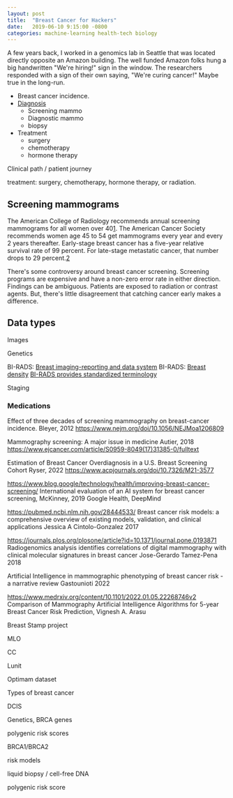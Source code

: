 ```yaml
---
layout: post
title:  "Breast Cancer for Hackers"
date:   2019-06-10 9:15:00 -0800
categories: machine-learning health-tech biology
---
```


A few years back, I worked in a genomics lab in Seattle that was located directly opposite an Amazon building. The well funded Amazon folks hung a big handwritten "We're hiring!" sign in the window. The researchers responded with a sign of their own saying, "We're curing cancer!" Maybe true in the long-run.



- Breast cancer incidence.
- [Diagnosis][3]
  - Screening mammo
  - Diagnostic mammo
  - biopsy
- Treatment
  - surgery
  - chemotherapy
  - hormone therapy

Clinical path / patient journey


treatment: surgery, chemotherapy, hormone therapy, or radiation.


## Screening mammograms

The American College of Radiology recommends annual screening mammograms for all women over 40[1][1]. The American Cancer Society recommends women age 45 to 54 get mammograms every year and every 2 years thereafter. Early-stage breast cancer has a five-year relative survival rate of 99 percent. For late-stage metastatic cancer, that number drops to 29 percent.[2][2]

There's some controversy around breast cancer screening. Screening programs are expensive and have a non-zero error rate in either direction. Findings can be ambiguous. Patients are exposed to radiation or contrast agents. But, there's little disagreement that catching cancer early makes a difference.


## Data types

Images

Genetics

BI-RADS: [Breast imaging-reporting and data system][6]
BI-RADS: [Breast density][7]
[BI-RADS provides standardized terminology][5]

Staging




### Medications





[1]: https://www.radiologyinfo.org/en/info/screening-breast
[2]: https://www.cancer.org/cancer/breast-cancer/understanding-a-breast-cancer-diagnosis/breast-cancer-survival-rates.html
[3]: https://www.mayoclinic.org/diseases-conditions/breast-cancer/diagnosis-treatment/drc-20352475
[4]: https://www.mayoclinic.org/tests-procedures/chemotherapy-for-breast-cancer/about/pac-20384931
[5]: https://radiopaedia.org/articles/breast-imaging-reporting-and-data-system-bi-rads
[6]: https://www.cancer.org/cancer/breast-cancer/screening-tests-and-early-detection/mammograms/understanding-your-mammogram-report.html
[7]: https://www.cancer.org/cancer/breast-cancer/screening-tests-and-early-detection/mammograms/breast-density-and-your-mammogram-report.html



Effect of three decades of screening mammography on breast-cancer incidence.
Bleyer, 2012
https://www.nejm.org/doi/10.1056/NEJMoa1206809


Mammography screening: A major issue in medicine
Autier, 2018
https://www.ejcancer.com/article/S0959-8049(17)31385-0/fulltext


Estimation of Breast Cancer Overdiagnosis in a U.S. Breast Screening Cohort
Ryser, 2022
https://www.acpjournals.org/doi/10.7326/M21-3577


https://www.blog.google/technology/health/improving-breast-cancer-screening/
International evaluation of an AI system for breast cancer screening, McKinney, 2019
Google Health, DeepMind

https://pubmed.ncbi.nlm.nih.gov/28444533/
Breast cancer risk models: a comprehensive overview of existing models, validation, and clinical applications
Jessica A Cintolo-Gonzalez
2017


https://journals.plos.org/plosone/article?id=10.1371/journal.pone.0193871
Radiogenomics analysis identifies correlations of digital mammography with clinical molecular signatures in breast cancer
Jose-Gerardo Tamez-Pena
2018

Artificial Intelligence in mammographic phenotyping of breast cancer risk - a narrative review Gastounioti 2022


https://www.medrxiv.org/content/10.1101/2022.01.05.22268746v2
Comparison of Mammography Artificial Intelligence Algorithms for 5-year Breast Cancer Risk Prediction, Vignesh A. Arasu



Breast Stamp project

MLO

CC

Lunit

Optimam dataset


Types of breast cancer

DCIS

Genetics, BRCA genes

polygenic risk scores


BRCA1/BRCA2

risk models

liquid biopsy / cell-free DNA

polygenic risk score

